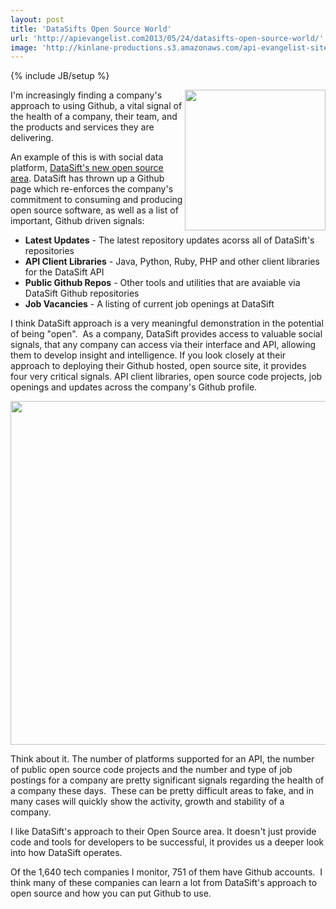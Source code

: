 ```yaml
---
layout: post
title: 'DataSifts Open Source World'
url: 'http://apievangelist.com2013/05/24/datasifts-open-source-world/'
image: 'http://kinlane-productions.s3.amazonaws.com/api-evangelist-site/blog/datasift-logo.png'
---
```

{% include JB/setup %}
<p>
     <a href="http://datasift.com/" target="_blank"><img src="https://s3.amazonaws.com/kinlane-productions/api-evangelist/datasift/datasift-logo.png"  width="225" align="right" /></a>
</p>
<p>
     I'm increasingly finding a company's approach to using Github, a vital signal of the health of a company, their team, and the products and services they are delivering.
</p>
<p>
     An example of this is with social data platform, <a href="http://datasift.github.io/">DataSift's new open source area</a>. DataSift has thrown up a Github page which re-enforces the company's commitment to consuming and producing open source software, as well as a list of important, Github driven signals:
</p>
<ul >
     <li>
          <strong>Latest Updates</strong> - The latest repository updates acorss all of DataSift's repositories
     </li>
     <li>
          <strong>API Client Libraries</strong> - Java, Python, Ruby, PHP and other client libraries for the DataSift API
     </li>
     <li>
          <strong>Public Github Repos</strong> - Other tools and utilities that are avaiable via DataSift Github repositories
     </li>
     <li>
          <strong>Job Vacancies</strong> - A listing of current job openings at DataSift
     </li>
</ul>
<p>
     I think DataSift approach is a very meaningful demonstration in the potential of being "open".  As a company, DataSift provides access to valuable social signals, that any company can access via their interface and API, allowing them to develop insight and intelligence. If you look closely at their approach to deploying their Github hosted, open source site, it provides four very critical signals. API client libraries, open source code projects, job openings and updates across the company's Github profile.
</p>
<p>
     <a href="http://datasift.github.io/" target="_blank"><img src="https://s3.amazonaws.com/kinlane-productions/api-evangelist/datasift/datasift-open-source.png"  width="550" /></a>
</p>
<p>
     Think about it. The number of platforms supported for an API, the number of public open source code projects and the number and type of job postings for a company are pretty significant signals regarding the health of a company these days.  These can be pretty difficult areas to fake, and in many cases will quickly show the activity, growth and stability of a company.
</p>
<p>
     I like DataSift's approach to their Open Source area. It doesn't just provide code and tools for developers to be successful, it provides us a deeper look into how DataSift operates.  
</p>
<p>
     Of the 1,640 tech companies I monitor, 751 of them have Github accounts.  I think many of these companies can learn a lot from DataSift's approach to open source and how you can put Github to use.
</p>

